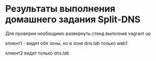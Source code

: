 # Результаты выполнения домашнего задания Split-DNS

Для проверки необходимо развернуть стенд выполнив vagrant up

клиент1 - видит обе зоны, но в зоне dns.lab только web1

клиент2 видит только dns.lab
